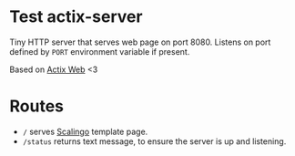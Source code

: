 # Test actix-server

Tiny HTTP server that serves web page on port 8080.
Listens on port defined by `PORT` environment variable if present.

Based on [Actix Web](https://actix.rs/) <3

# Routes

* `/`        serves [Scalingo](https://scalingo.com/) template page.
* `/status`  returns text message, to ensure the server is up and listening.
